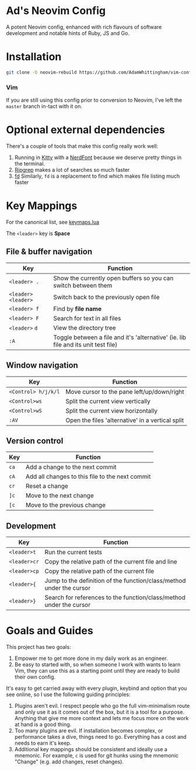 Ad's Neovim Config
==================

A potent Neovim config, enhanced with rich flavours of software development and notable hints of Ruby, JS and Go.

# Installation

```bash
git clone -b neovim-rebuild https://github.com/AdamWhittingham/vim-config.git ~/.config/nvim
```

### Vim
If you are still using this config prior to conversion to Neovim, I've left the `master` branch in-tact with it on.

# Optional external dependencies
There's a couple of tools that make this config really work well:

1. Running in [Kitty](https://sw.kovidgoyal.net/kitty/) with a [NerdFont](https://www.nerdfonts.com/) because we deserve pretty things in the terminal.
2. [Ripgrep](https://github.com/BurntSushi/ripgrep) makes a lot of searches so much faster
3. [fd](https://github.com/sharkdp/fd) Similarly, `fd` is a replacement to find which makes file listing much faster

# Key Mappings
For the canonical list, see [keymaps.lua](./lua/config/keymaps.lua)

The `<leader>` key is **Space**

## File & buffer navigation
| Key                        | Function                                                                                |
| -------------------------- | --------------------------------------------------------------------------------------- |
| `<leader> .`               | Show the currently open buffers so you can switch between them                          |
| `<leader><leader>`         | Switch back to the previously open file                                                 |
| `<leader> f`               | Find by **file name**                                                                   |
| `<leader> F`               | Search for text in all files                                                            |
| `<leader>` `d`             | View the directory tree                                                                 |
| `:A`                       | Toggle between a file and it's 'alternative' (ie. lib file and its unit test file)      |


## Window navigation
| Key                        | Function                                                                                |
| -------------------------- | --------------------------------------------------------------------------------------- |
| `<Control> h/j/k/l`        | Move cursor to the pane left/up/down/right                                              |
| `<Control>ws`              | Split the current view vertically                                                       |
| `<Control>wS`              | Split the current view horizontally                                                     |
| `:AV`                      | Open the files 'alternative' in a vertical split                                        |


## Version control
| Key                        | Function                                                                                |
| -------------------------- | --------------------------------------------------------------------------------------- |
| `ca`                       | Add a change to the next commit                                                         |
| `cA`                       | Add all changes to this file to the next commit                                         |
| `cr`                       | Reset a change                                                                          |
| `]c`                       | Move to the next change                                                                 |
| `[c`                       | Move to the previous change                                                             |


## Development
| Key                        | Function                                                                                |
| -------------------------- | --------------------------------------------------------------------------------------- |
| `<leader>t`                | Run the current tests                                                                   |
| `<leader>cr`               | Copy the relative path of the current file and line                                     |
| `<leader>cp`               | Copy the relative path of the current file                                              |
| `<leader>{`                | Jump to the definition of the function/class/method under the cursor                    |
| `<leader>}`                | Search for references to the function/class/method under the cursor                     |


# Goals and Guides

This project has two goals:
1. Empower me to get more done in my daily work as an engineer.
2. Be easy to started with, so when someone I work with wants to learn Vim, they can use this as a starting point until they are ready to build their own config.

It's easy to get carried away with every plugin, keybind and option that you see online, so I use the following guiding principles:

1. Plugins aren't evil. I respect people who go the full vim-minimalism route and only use it as it comes out of the box, but it is a tool for a purpose. Anything that give me more context and lets me focus more on the work at hand is a good thing.
2. Too many plugins are evil. If installation becomes complex, or performance takes a dive, things need to go. Everything has a cost and needs to earn it's keep.
3. Additional key mappings should be consistent and ideally use a mnemonic. For example, `c` is used for git hunks using the mnemonic "Change" (e.g. add changes, reset changes).
